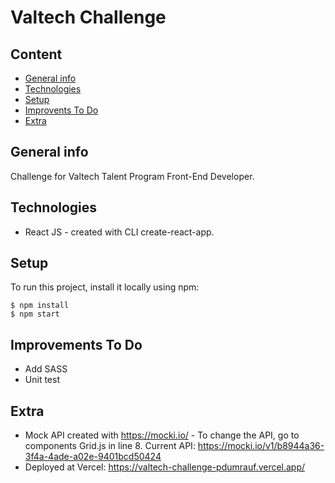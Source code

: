 # Valtech Challenge

## Content
* [General info](#general-info)
* [Technologies](#technologies)
* [Setup](#setup)
* [Improvents To Do](#improvements)
* [Extra](#extra)

## General info
Challenge for Valtech Talent Program Front-End Developer.

## Technologies
* React JS - created with CLI create-react-app.

## Setup
To run this project, install it locally using npm:

```
$ npm install
$ npm start
```

## Improvements To Do
* Add SASS
* Unit test

## Extra
* Mock API created with https://mocki.io/ - To change the API, go to components Grid.js in line 8.
  Current API: https://mocki.io/v1/b8944a36-3f4a-4ade-a02e-9401bcd50424
* Deployed at Vercel: https://valtech-challenge-pdumrauf.vercel.app/